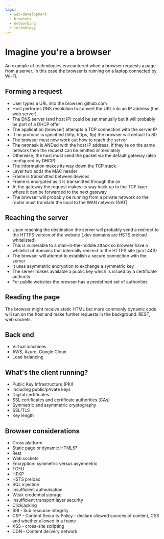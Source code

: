 ```yaml
---
tags:
  - web-development
  - browsers
  - networking
  - technology
---
```


# Imagine you're a browser

An example of technologies encountered when a browser requests a page from a server. In this case the browser is running on a laptop connected by Wi-Fi.

## Forming a request

- User types a URL into the browser: github.com
- Host performs DNS resolution to convert the URL into an IP address (the web
server)
- The DNS server (and host IP) could be set manually but it will probably be
part of a DHCP offer
- The application (browser) attempts a TCP connection with the server IP
- If no protocol is specified (http, https, ftp) the browser will default to 80
- The browser must now work out how to reach the server
- The netmask is ANDed with the host IP address, if they're on the same network
then the request can be emitted immediately
- Otherwise, the host must send the packet via the default gateway (also
configured by DHCP)
- The information makes its way down the TCP stack
- Layer two adds the MAC header
- Frame is transmitted between devices
- Frame is encrypted as it is transmitted through the air
- At the gateway the request makes its way back up to the TCP layer where it
can be forwarded to the next gateway
- The browser will probably be running from a private network so the router
must translate the local to the WAN network (NAT)

## Reaching the server

- Upon reaching the destination the server will probably send a redirect to the
HTTPS version of the website (.dev domains are HSTS preload whitelisted)
- This is vulnerable to a man-in-the-middle attack so browser have a whitelist
of domains that internally redirect to the HTTPS site (port 443)
- The browser will attempt to establish a secure connection with the server
- It uses asymmetric encryption to exchange a symmetric key
- The server makes available a public key which is issued by a certificate
authority
- For public websites the browser has a predefined set of authorities

## Reading the page

The browser might receive static HTML but more commonly dynamic code will run
on the host and make further requests in the background: REST, web sockets.

## Back end

- Virtual machines
- AWS, Azure, Google Cloud
- Load balancing

## What's the client running?

- Public Key Infrastructure (PKI)
- Including public/private keys
- Digital certificates
- SSL certificates and certificate authorities (CAs)
- Symmetric and asymmetric cryptography
- SSL/TLS
- Key length

## Browser considerations

- Cross platform
- Static page or dynamic HTML5?
- Rest
- Web sockets
- Encryption: symmetric versus asymmetric
- TOFU
- HPKP
- HSTS preload
- SQL injection
- Insufficient authorisation
- Weak credential storage
- Insufficient transport layer security
- Clickjacking
- SRI - Sub resource Integrity
- CSP - Content Security Policy - declare allowed sources of content, CSS and
whether allowed in a frame
- XSS - cross-site scripting
- CDN - Content delivery network
